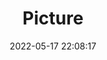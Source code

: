---
weight: 1
images:
- /images/edited/30.jpeg
title: Picture
date: 2022-05-17 22:08:17
tags: [luminarneo,work,ilce7m3,bird,animals]
---
